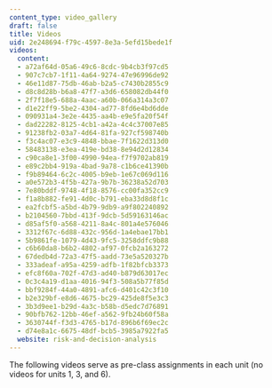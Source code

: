 ```yaml
---
content_type: video_gallery
draft: false
title: Videos
uid: 2e248694-f79c-4597-8e3a-5efd15bede1f
videos:
  content:
  - a72af64d-05a6-49c6-8cdc-9b4cb3f97cd5
  - 907c7cb7-1f11-4a64-9274-47e96996de92
  - 46e11d87-75db-46ab-b2a5-c7430b2855c9
  - d8c8d28b-b6a8-47f7-a3d6-658082db44f0
  - 2f7f18e5-688a-4aac-a60b-066a314a3c07
  - d1e22ff9-5be2-4304-ad77-8fd6e4bd6dde
  - 090931a4-3e2e-4435-aa4b-e9e5fa20f54f
  - dad22282-8125-4cb1-a42a-4c4c37007e85
  - 91238fb2-03a7-4d64-81fa-927cf598740b
  - f3c4ac07-e3c9-4848-bbae-7f1622d313d0
  - 58483138-e3ea-419e-bd38-8e94d2d12834
  - c90ca8e1-3f00-4990-94ea-f7f9702ab819
  - e89c2bb4-919a-4bad-9a78-c1b6ce41390b
  - f9b89464-6c2c-4005-b9eb-1e67c069d116
  - a0e572b3-4f5b-427a-9b7b-36238a52d703
  - 7e80bddf-9748-4f18-8576-cc00fa352cc9
  - f1a8b882-fe91-4d0c-b791-eba33d8d8f1c
  - ea2fcbf5-a5bd-4b79-9db9-a9f802240892
  - b2104560-7bbd-413f-9dcb-5d59163146ac
  - d85af5f0-a568-4211-8a4c-801a4e576046
  - 3312f67c-6d88-432c-956d-1a4ebae17bb1
  - 5b9861fe-1079-4d43-9fc5-3258ddfc9b88
  - c6b60da8-b6b2-4802-af97-0fcb2a163272
  - 67dedb4d-72a3-47f5-aadd-73e5a520327b
  - 333adeaf-a95a-4259-adfb-1f82bfcb3373
  - efc8f60a-702f-47d3-ad40-b879d63017ec
  - 0c3c4a19-d1aa-4016-94f3-508a5b77f85d
  - bbf9284f-44a0-4891-afc6-d401c42c3f10
  - b2e329bf-e8d6-4675-bc29-425de8f5e3c3
  - 3b3d9ee1-b29d-4a3c-b58b-d5edc7d76891
  - 90bfb762-12bb-46ef-a562-9fb24b60f58a
  - 3630744f-f3d3-4765-b17d-896b6f69ec2c
  - d74e8a1c-6675-48df-bcb5-3985a7922fa5
  website: risk-and-decision-analysis
---
```

The following videos serve as pre-class assignments in each unit (no videos for units 1, 3, and 6).